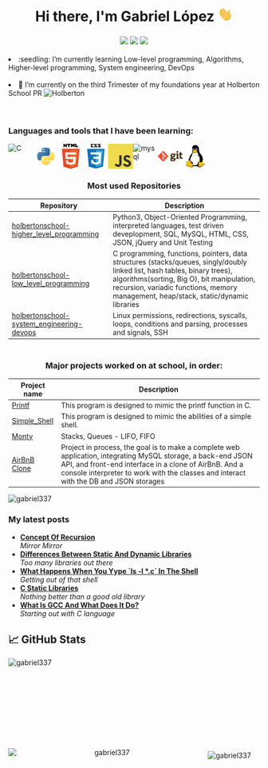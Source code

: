 <h1 align="center">Hi there, I'm Gabriel López <img src="https://raw.githubusercontent.com/ABSphreak/ABSphreak/master/gifs/Hi.gif" width="30"> </h1>
<h3 align="center"><a href="mailto:g.david.lopezruiz@gmail.com"><img src="https://img.shields.io/badge/EMAIL-red?style=for-the-badge"></a>
<a href='https://github.com/gabriel337/gabriel337/blob/main/Gabriel_Lopez_Resume.PDF'><img src="https://img.shields.io/badge/RESUME-important?style=for-the-badge"></a>
<a href="https://www.linkedin.com/in/gabriel-l%C3%B3pez-ruiz-4312b792/"><img src="https://img.shields.io/badge/LINKEDIN-blue?style=for-the-badge"></a>
</h3>
<li> :seedling: I’m currently learning Low-level programming, Algorithms, Higher-level programming, System engineering, DevOps </li><br/>
<li>🔭 I’m currently on the third Trimester of my foundations year at Holberton School PR <img src="https://blog.holbertonschool.com/wp-content/uploads/2019/04/avatar_profile.jpg" width="20" title="Holberton"> </li><br/><br/>

<h3>Languages and tools that I have been learning:</h3>

<a href="https://github.com/gabriel337/holbertonschool-low_level_programming">
  <img align="left" alt="C" width="50px" src="https://cdn.iconscout.com/icon/free/png-512/c-programming-569564.png" />
</a>
<a href="https://github.com/gabriel337/holbertonschool-higher_level_programming">
  <img align="left" alt="Python" width="50px" src="https://raw.githubusercontent.com/github/explore/80688e429a7d4ef2fca1e82350fe8e3517d3494d/topics/python/python.png" />
</a>
<a href="https://github.com/gabriel337/holbertonschool-higher_level_programming">
  <img align="left" alt="html" width="50px" src="https://raw.githubusercontent.com/github/explore/80688e429a7d4ef2fca1e82350fe8e3517d3494d/topics/html/html.png" />
</a>
<a href="https://github.com/gabriel337/holbertonschool-higher_level_programming">
  <img align="left" alt="css" width="50px" src="https://raw.githubusercontent.com/github/explore/80688e429a7d4ef2fca1e82350fe8e3517d3494d/topics/css/css.png" />
</a>
<a href="https://github.com/gabriel337/holbertonschool-higher_level_programming">
  <img align="left" alt="JS" width="50px" src="https://raw.githubusercontent.com/github/explore/80688e429a7d4ef2fca1e82350fe8e3517d3494d/topics/javascript/javascript.png" />
</a>
<a href="https://github.com/gabriel337/holbertonschool-higher_level_programming">
  <img align="left" alt="mysql" width="50px" height="50px" src="https://kinsta.com/fr/wp-content/uploads/sites/4/2019/04/logo-mysql-1.svg" />
</a>
<a href="https://github.com/gabriel337/">
  <img align="left" alt="git" width="50px" height="50px" src="https://raw.githubusercontent.com/github/explore/80688e429a7d4ef2fca1e82350fe8e3517d3494d/topics/git/git.png" />
</a>
<a href="https://github.com/gabriel337/holberton-system_engineering-devops">
  <img align="left" alt="linux" width="50px" src="https://raw.githubusercontent.com/github/explore/80688e429a7d4ef2fca1e82350fe8e3517d3494d/topics/linux/linux.png" />
</a>
<br><br><br>

<h3 align="center">Most used Repositories</h3>

| Repository | Description |
| --- | --- |
| [ holbertonschool-higher_level_programming](https://github.com/gabriel337/holbertonschool-higher_level_programming) | Python3, Object-Oriented Programming, interpreted languages, test driven deveplopment, SQL, MySQL, HTML, CSS, JSON, jQuery and Unit Testing |
| [ holbertonschool-low_level_programming](https://github.com/gabriel337/holbertonschool-low_level_programming) | C programming, functions, pointers, data structures (stacks/queues, singly/doubly linked list, hash tables, binary trees), algorithms(sorting, Big O), bit manipulation, recursion, variadic functions, memory management, heap/stack, static/dynamic libraries |
| [ holbertonschool-system_engineering-devops](https://github.com/gabriel337/holberton-system_engineering-devops) | Linux permissions, redirections, syscalls, loops, conditions and parsing, processes and signals, SSH |

<h3 align="center"><br>Major projects worked on at school, in order:</h3> 
  
| Project name | Description |
| --- | --- |
|[Printf](https://github.com/gabriel337/printf)| This program is designed to mimic the printf function in C.|
|[Simple_Shell](https://github.com/gabriel337/simple_shell)| This program is designed to mimic the abilities of a simple shell. |
|[Monty](https://github.com/gabriel337/monty) | Stacks, Queues - LIFO, FIFO |
|[AirBnB Clone](https://github.com/gabriel337/AirBnB_clone)| Project in process, the goal is to make a complete web application, integrating MySQL storage, a back-end JSON API, and front-end interface in a clone of AirBnB. And a console interpreter to work with the classes and interact with the DB and JSON storages|

<p align="left"> <img src="https://komarev.com/ghpvc/?username=gabriel337&label=Profile%20views&color=0e75b6&style=flat" alt="gabriel337" /> </p>


</p>
              <h3>My latest posts</h3>
<ul>
  <li><a href="https://www.linkedin.com/pulse/concept-recursion-gabriel-l%C3%B3pez-ruiz/"><b>Concept Of Recursion</b></a><br/><i>Mirror Mirror</i></li>
                                                                                                                                         
<li><a href="https://www.linkedin.com/pulse/differences-between-static-dynamic-libraries-gabriel-l%C3%B3pez-ruiz/"><b>Differences Between Static And Dynamic Libraries</b></a><br/><i>Too many libraries out there</i></li>
  
 <li><a href="https://www.linkedin.com/pulse/what-happens-when-you-type-ls-l-c-shell-gabriel-l%C3%B3pez-ruiz/"><b>What Happens When You Yype `ls -l *.c`​ In The Shell</b></a><br/><i>Getting out of that shell</i></li>
                                                                                                               <li><a href="https://www.linkedin.com/pulse/c-static-libraries-gabriel-l%C3%B3pez-ruiz/"><b>C Static Libraries</b></a><br/><i>Nothing better than a good old library</i></li>
 
 <li><a href="https://www.linkedin.com/pulse/what-gcc-does-do-gabriel-l%C3%B3pez-ruiz/"><b>What Is GCC And What Does It Do?</b></a><br/><i>Starting out with C language</i></li>
</ul>


                                                                                                                                                     
                                                                                                              
   ## &#x1f4c8; GitHub Stats

<p align="left"> <img align="left" src="https://github-readme-stats.vercel.app/api/top-langs?username=gabriel337&show_icons=true&locale=en&layout=compact&theme=radical" alt="gabriel337" width=400 height=180/></p>

<p align="center"> <img align="left" src="https://github-readme-stats.vercel.app/api?username=gabriel337&show_icons=true&theme=radical" alt="gabriel337" width=400 height=180/></p>

</br></br></br></br></br></br></br></br>
 <p> &emsp;&emsp;&emsp;&emsp;&emsp; &emsp;&emsp; &emsp;&emsp;&emsp;&emsp;&emsp;&emsp;&emsp;<img align="center" src="https://github-readme-streak-stats.herokuapp.com/?user=gabriel337&theme=radical" alt="gabriel337" width= 400 height=150/> </p>
</br>
